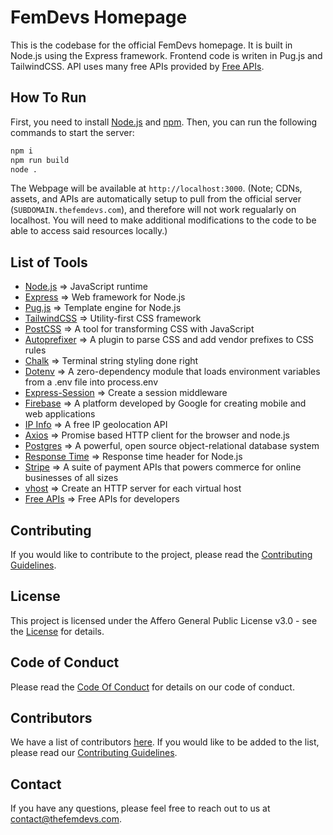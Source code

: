 # FemDevs Homepage

This is the codebase for the official FemDevs homepage. It is built in Node.js using the Express framework.
Frontend code is writen in Pug.js and TailwindCSS.
API uses many free APIs provided by [Free APIs](https://free-apis.github.io/).

## How To Run

First, you need to install [Node.js](https://nodejs.org/) and [npm](https://npmjs.com). Then, you can run the following commands to start the server:

```bash
npm i
npm run build
node .
```

The Webpage will be available at `http://localhost:3000`. (Note; CDNs, assets, and APIs are automatically setup to pull from the official server (`SUBDOMAIN.thefemdevs.com`), and therefore will not work regualarly on localhost. You will need to make additional modifications to the code to be able to access said resources locally.)

## List of Tools

- [Node.js](https://nodejs.org/) => JavaScript runtime
- [Express](https://expressjs.com/) => Web framework for Node.js
- [Pug.js](https://pugjs.org/) => Template engine for Node.js
- [TailwindCSS](https://tailwindcss.com/) => Utility-first CSS framework
- [PostCSS](https://postcss.org/) => A tool for transforming CSS with JavaScript
- [Autoprefixer](https://npmjs.com/package/autoprefixer) => A plugin to parse CSS and add vendor prefixes to CSS rules
- [Chalk](https://npmjs.com/package/chalk) => Terminal string styling done right
- [Dotenv](https://npmjs.com/package/dotenv) => A zero-dependency module that loads environment variables from a .env file into process.env
- [Express-Session](https://npmjs.com/package/express-session) => Create a session middleware
- [Firebase](https://firebase.google.com/) => A platform developed by Google for creating mobile and web applications
- [IP Info](https://ipinfo.io/) => A free IP geolocation API
- [Axios](https://npmjs.com/package/axios) => Promise based HTTP client for the browser and node.js
- [Postgres](https://www.postgresql.org/) => A powerful, open source object-relational database system
- [Response Time](https://npmjs.com/package/response-time) => Response time header for Node.js
- [Stripe](https://stripe.com/) => A suite of payment APIs that powers commerce for online businesses of all sizes
- [vhost](https://npmjs.com/package/vhost) => Create an HTTP server for each virtual host
- [Free APIs](https://free-apis.github.io/) => Free APIs for developers

## Contributing

If you would like to contribute to the project, please read the [Contributing Guidelines](https://oss.thefemdevs.com/contributing).

## License

This project is licensed under the Affero General Public License v3.0 - see the [License](https://oss.thefemdevs.com/license) for details.

## Code of Conduct

Please read the [Code Of Conduct](https://oss.thefemdevs.com/code-of-conduct) for details on our code of conduct.

## Contributors

We have a list of contributors [here](https://oss.thefemdevs.com/contributors). If you would like to be added to the list, please read our [Contributing Guidelines](#contributing).

## Contact

If you have any questions, please feel free to reach out to us at [contact@thefemdevs.com](mailto:contact@thefemdevs.com).
